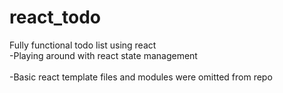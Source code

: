 # react_todo
Fully functional todo list using react  <br />
-Playing around with react state management <br />
<br />
-Basic react template files and modules were omitted from repo
